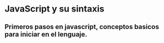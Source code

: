 # JavaScript y su sintaxis

## Primeros pasos en javascript, conceptos basicos para iniciar en el lenguaje.

